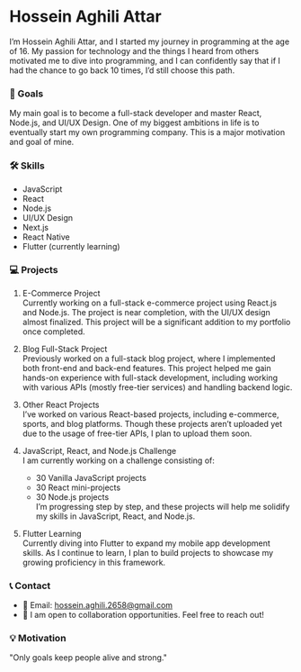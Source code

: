 # Hossein Aghili Attar

I’m Hossein Aghili Attar, and I started my journey in programming at the age of 16. My passion for technology and the things I heard from others motivated me to dive into programming, and I can confidently say that if I had the chance to go back 10 times, I’d still choose this path.

### 🎯 Goals

My main goal is to become a full-stack developer and master React, Node.js, and UI/UX Design. One of my biggest ambitions in life is to eventually start my own programming company. This is a major motivation and goal of mine.

### 🛠️ Skills

- JavaScript
- React
- Node.js
- UI/UX Design
- Next.js
- React Native
- Flutter (currently learning)

### 💻 Projects

1. E-Commerce Project  
   Currently working on a full-stack e-commerce project using React.js and Node.js. The project is near completion, with the UI/UX design almost finalized. This project will be a significant addition to my portfolio once completed.

2. Blog Full-Stack Project  
   Previously worked on a full-stack blog project, where I implemented both front-end and back-end features. This project helped me gain hands-on experience with full-stack development, including working with various APIs (mostly free-tier services) and handling backend logic.

3. Other React Projects  
   I’ve worked on various React-based projects, including e-commerce, sports, and blog platforms. Though these projects aren’t uploaded yet due to the usage of free-tier APIs, I plan to upload them soon.

4. JavaScript, React, and Node.js Challenge  
   I am currently working on a challenge consisting of:
   - 30 Vanilla JavaScript projects
   - 30 React mini-projects
   - 30 Node.js projects  
   I’m progressing step by step, and these projects will help me solidify my skills in JavaScript, React, and Node.js.

5. Flutter Learning  
   Currently diving into Flutter to expand my mobile app development skills. As I continue to learn, I plan to build projects to showcase my growing proficiency in this framework.

### 📞 Contact

- 📧 Email: [hossein.aghili.2658@gmail.com](mailto:hossein.aghili.2658@gmail.com)
- 🤝 I am open to collaboration opportunities. Feel free to reach out!

### 💡 Motivation

"Only goals keep people alive and strong."
